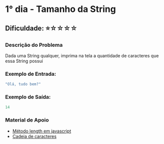 # 1° dia - Tamanho da String

## **Dificuldade**: ⭐☆☆☆☆

### **Descrição do Problema**

Dada uma String qualquer, imprima na tela a quantidade de caracteres que essa String possui

### **Exemplo de Entrada:**

```js
"Olá, tudo bem?"
```

### **Exemplo de Saída:**

```js
14
```

### Material de Apoio

- [Método length em javascript](https://developer.mozilla.org/pt-BR/docs/Web/JavaScript/Reference/Global_Objects/String/length)
- [Cadeia de caracteres](https://pt.wikipedia.org/wiki/Cadeia_de_caracteres)
